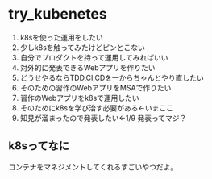 # try_kubenetes

1. k8sを使った運用をしたい
1. 少しk8sを触ってみたけどピンとこない
1. 自分でプロダクトを持って運用してみればいい
1. 対外的に発表できるWebアプリを作りたい
1. どうせやるならTDD,CI,CDを一からちゃんとやり直したい
1. そのための習作のWebアプリをMSAで作りたい
1. 習作のWebアプリをk8sで運用したい
1. そのためにk8sを学び治す必要がある←いまここ
1. 知見が溜まったので発表したい←1/9 発表ってマジ？

## k8sってなに

コンテナをマネジメントしてくれるすごいやつだよ。
